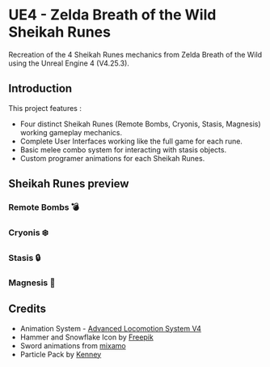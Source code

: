 # UE4 - Zelda Breath of the Wild Sheikah Runes

Recreation of the 4 Sheikah Runes mechanics from Zelda Breath of the Wild using the Unreal Engine 4 (V4.25.3).

## Introduction

This project features :
* Four distinct Sheikah Runes (Remote Bombs, Cryonis, Stasis, Magnesis) working gameplay mechanics.
* Complete User Interfaces working like the full game for each rune.
* Basic melee combo system for interacting with stasis objects.
* Custom programer animations for each Sheikah Runes.

## Sheikah Runes preview
### Remote Bombs 💣

### Cryonis ❄️

### Stasis 🔒

### Magnesis 🧲

## Credits
* Animation System - [Advanced Locomotion System V4](https://www.unrealengine.com/marketplace/en-US/product/advanced-locomotion-system-v1)
* Hammer and Snowflake Icon by [Freepik](https://www.flaticon.com/authors/freepik)
* Sword animations from [mixamo](https://www.mixamo.com)
* Particle Pack by [Kenney](https://www.kenney.nl/assets/particle-pack)
